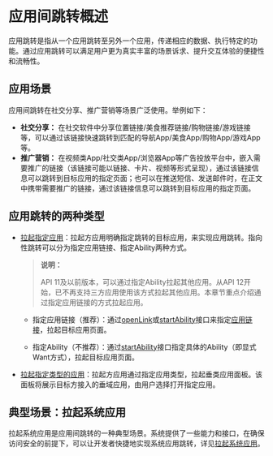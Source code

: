 # 应用间跳转概述

应用跳转是指从一个应用跳转至另外一个应用，传递相应的数据、执行特定的功能。通过应用跳转可以满足用户更为真实丰富的场景诉求、提升交互体验的便捷性和流畅性。

## 应用场景
应用间跳转在社交分享、推广营销等场景广泛使用。举例如下：

- **社交分享：** 在社交软件中分享位置链接/美食推荐链接/购物链接/游戏链接等，可以通过该链接快速跳转到匹配的导航App/美食App/购物App/游戏App等。
- **推广营销：** 在视频类App/社交类App/浏览器App等广告投放平台中，嵌入需要推广的链接（该链接可能以链接、卡片、视频等形式呈现），通过该链接信息可以跳转到目标应用的指定页面；也可以在推送短信、发送邮件时，在正文中携带需要推广的链接，通过该链接信息可以跳转到目标应用的指定页面。


## 应用跳转的两种类型


- [拉起指定应用](app-startup-overview.md)：拉起方应用明确指定跳转的目标应用，来实现应用跳转。指向性跳转可以分为指定应用链接、指定Ability两种方式。

    > **说明：**
    >
    > API 11及以前版本，可以通过指定Ability拉起其他应用。从API 12开始，已不再支持三方应用使用该方式拉起其他应用。本章节重点介绍通过指定应用链接的方式拉起应用。

    - 指定应用链接（推荐）：通过[openLink](../reference/apis-ability-kit/js-apis-inner-application-uiAbilityContext.md#uiabilitycontextopenlink12)或[startAbility](../reference/apis-ability-kit/js-apis-inner-application-uiAbilityContext.md#uiabilitycontextstartability)接口来指定[应用链接](app-startup-overview.md#应用链接)，拉起目标应用页面。


    - 指定Ability（不推荐）：通过[startAbility](../reference/apis-ability-kit/js-apis-inner-application-uiAbilityContext.md#uiabilitycontextstartability)接口指定具体的Ability（即显式Want方式），拉起目标应用页面。



- [拉起指定类型的应用](start-intent-panel.md)：拉起方应用通过指定应用类型，拉起垂类应用面板。该面板将展示目标方接入的垂域应用，由用户选择打开指定应用。




## 典型场景：拉起系统应用

拉起系统应用是应用间跳转的一种典型场景。系统提供了一些能力和接口，在确保访问安全的前提下，可以让开发者快捷地实现系统应用跳转，详见[拉起系统应用](system-app-startup.md)。

